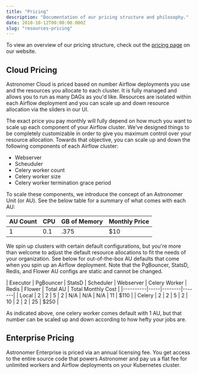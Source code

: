 ```yaml
---
title: "Pricing"
description: "Documentation of our pricing structure and philosophy."
date: 2018-10-12T00:00:00.000Z
slug: "resources-pricing"
---
```


To view an overview of our pricing structure, check out the [pricing page](https://www.astronomer.io/pricing/) on our website.

## Cloud Pricing

Astronomer Cloud is priced based on number Airflow deployments you use and the resources you allocate to each cluster. It is fully managed and allows you to run as many DAGs as you'd like. Resources are isolated within each Airflow deployment and you can scale up and down resource allocation via the sliders in our UI. 

The exact price you pay monthly will fully depend on how much you want to scale up each component of your Airflow cluster. We've designed things to be completely customizable in order to give you maximum control over your resource allocation. Towards that objective, you can scale up and down the following components of each Airflow cluster:
- Webserver
- Scheuduler
- Celery worker count
- Celery worker size
- Celery worker termination grace period

To scale these components, we introduce the concept of an Astronomer Unit (or AU). See the below table for a summary of what comes with each AU:

| AU Count | CPU | GB of Memory | Monthly Price |
|----------|-----|--------|-------|
| 1 | 0.1 | .375 | $10 |

We spin up clusters with certain default configurations, but you're more than welcome to adjust the default resource allocations to fit the needs of your organization. See below for out-of-the-box AU defaults that come when you spin up an Airflow deployment. Note that the PgBouncer, StatsD, Redis, and Flower AU configs are static and cannot be changed.

| Executor | PgBouncer | StatsD | Scheduler | Webserver | Celery Worker | Redis | Flower | Total AU | Total Monthly Cost |
|----------|-----|--------|-------|
| Local | 2 | 2 | 5 | 2 | N/A | N/A | N/A | 11 | $110 |
| Celery | 2 | 2 | 5 | 2 | 10 | 2 | 2 | 25 | $250 |

As indicated above, one celery worker comes default with 1 AU, but that number can be scaled up and down according to how hefty your jobs are.

## Enterprise Pricing

Astronomer Enterprise is priced via an annual licensing fee. You get access to the entire source code that powers Astronomer and pay us a flat fee for unlimited workers and Airflow deployments on your Kubernetes cluster.
